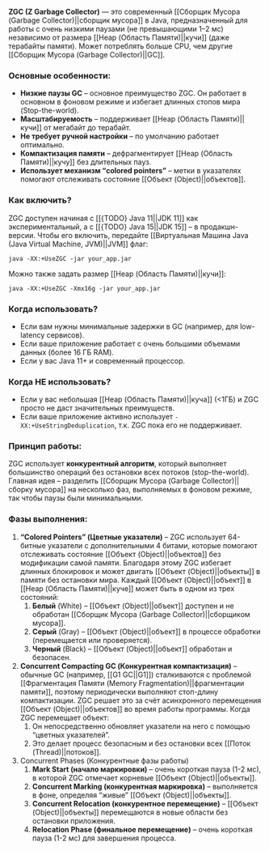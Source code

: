 **ZGC (Z Garbage Collector)** — это современный [[Сборщик Мусора (Garbage Collector)||сборщик мусора]] в Java, предназначенный для работы с очень низкими паузами (не превышающими 1–2 мс) независимо от размера [[Heap (Область Памяти)||кучи]] (даже терабайты памяти). Может потреблять больше CPU, чем другие [[Сборщик Мусора (Garbage Collector)||GC]].

  
### Основные особенности:

- **Низкие паузы GC** – основное преимущество ZGC. Он работает в основном в фоновом режиме и избегает длинных стопов мира (Stop-the-world).
- **Масштабируемость** – поддерживает [[Heap (Область Памяти)||кучи]] от мегабайт до терабайт.
- **Не требует ручной настройки** – по умолчанию работает оптимально.
- **Компактизация памяти** – дефрагментирует [[Heap (Область Памяти)||кучу]] без длительных пауз.
- **Использует механизм “colored pointers”** – метки в указателях помогают отслеживать состояние [[Объект (Object)||объектов]].

  
### Как включить?

ZGC доступен начиная с [[{TODO} Java 11||JDK 11]] как экспериментальный, а с [[{TODO} Java 15||JDK 15]] – в продакшн-версии. Чтобы его включить, передайте [[Виртуальная Машина Java (Java Virtual Machine, JVM)||JVM]] флаг:

```
java -XX:+UseZGC -jar your_app.jar
```

Можно также задать размер [[Heap (Область Памяти)||кучи]]:

```
java -XX:+UseZGC -Xmx16g -jar your_app.jar
```


### Когда использовать?

- Если вам нужны минимальные задержки в GC (например, для low-latency сервисов).
- Если ваше приложение работает с очень большими объемами данных (более 16 ГБ RAM).
- Если у вас Java 11+ и современный процессор.


### Когда НЕ использовать?

- Если у вас небольшая [[Heap (Область Памяти)||куча]] (<1ГБ) и ZGC просто не даст значительных преимуществ.
- Если ваше приложение активно использует `-XX:+UseStringDeduplication`, т.к. ZGC пока его не поддерживает.


### Принцип работы:
  

ZGC использует **конкурентный алгоритм**, который выполняет большинство операций без остановки всех потоков (stop-the-world). Главная идея – разделить [[Сборщик Мусора (Garbage Collector)||сборку мусора]] на несколько фаз, выполняемых в фоновом режиме, так чтобы паузы были минимальными.


### Фазы выполнения:

1. **“Colored Pointers” (Цветные указатели)** – ZGC использует 64-битные указатели с дополнительными 4 битами, которые помогают отслеживать состояние [[Объект (Object)||объектов]] без модификации самой памяти. Благодаря этому ZGC избегает длинных блокировок и может двигать [[Объект (Object)||объекты]] в памяти без остановки мира. Каждый [[Объект (Object)||объект]] в [[Heap (Область Памяти)||куче]] может быть в одном из трех состояний:
	1. **Белый** (White) – [[Объект (Object)||объект]] доступен и не обработан [[Сборщик Мусора (Garbage Collector)||сборщиком мусора]].
	2. **Серый** (Gray) – [[Объект (Object)||объект]] в процессе обработки (перемещается или проверяется).
	3. **Черный** (Black) – [[Объект (Object)||объект]] обработан и безопасен.
2. **Concurrent Compacting GC (Конкурентная компактизация)** – обычные GC (например, [[G1 GC||G1]]) сталкиваются с проблемой [[Фрагментация Памяти (Memory Fragmentation)||фрагментации памяти]], поэтому периодически выполняют стоп-длину компактизации. ZGC решает это за счёт асинхронного перемещения [[Объект (Object)||объектов]] во время работы программы. Когда ZGC перемещает объект:
	1. Он непосредственно обновляет указатели на него с помощью “цветных указателей”.
	2. Это делает процесс безопасным и без остановки всех [[Поток (Thread)||потоков]].
3. Concurrent Phases (Конкурентные фазы работы)
	1. **Mark Start (начало маркировки)** – очень короткая пауза (1-2 мс), в которой ZGC отмечает корневые [[Объект (Object)||объекты]].
	2. **Concurrent Marking (конкурентная маркировка)** – выполняется в фоне, определяя “живые” [[Объект (Object)||объекты]].
	3. **Concurrent Relocation (конкурентное перемещение)** – [[Объект (Object)||объекты]] перемещаются в новые области без остановки приложения.
	4. **Relocation Phase (финальное перемещение)** – очень короткая пауза (1-2 мс) для завершения процесса.